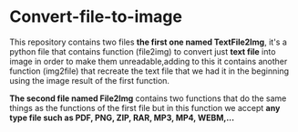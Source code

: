 # Convert-file-to-image

<p>This repository contains two files <b>the first one named TextFile2Img</b>, it's a python file that contains function (file2img) to convert just <b>text file</b> into image in order to make them unreadable,adding to this it contains another function (img2file) that recreate the text file that we had it in the beginning using the image result of the first function.</p>
<p><b>The second file named File2Img</b> contains two functions that do the same things as the functions of the first file but in this function we accept <b>any type file such as PDF, PNG, ZIP, RAR, MP3, MP4, WEBM,...</b> </p>
